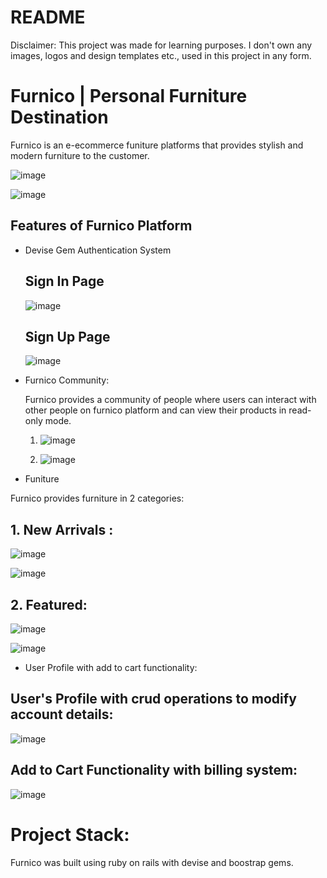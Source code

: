 # README

Disclaimer: This project was made for learning purposes. I don't own any images, logos and design templates etc., used in this project in any form.

# Furnico | Personal Furniture Destination
Furnico is an e-ecommerce funiture platforms that provides stylish and modern furniture to the customer.

![image](https://user-images.githubusercontent.com/98082102/174546624-ab7e1bac-9a5b-44cd-845b-661f7e134c5e.png)

![image](https://user-images.githubusercontent.com/98082102/174550080-986ec2e7-ab81-43c8-a95b-2c92fdf070ff.png)


## Features of Furnico Platform

* Devise Gem Authentication System
  
  ## Sign In Page
  ![image](https://user-images.githubusercontent.com/98082102/174546960-4844afc3-56fc-48ab-b439-cec0b71fe1ae.png)
  
  ## Sign Up Page
  ![image](https://user-images.githubusercontent.com/98082102/174547153-a1e3f813-3828-4807-8817-e43648dc7a94.png)

* Furnico Community:

  Furnico provides a community of people where users can interact with other people on furnico platform and can view their products in read-only mode.

  1. ![image](https://user-images.githubusercontent.com/98082102/174547794-0c7c81dc-7470-4852-af5c-573f3df92b6d.png)
  
  2. ![image](https://user-images.githubusercontent.com/98082102/174547955-f5fb327a-0cde-4047-895f-bb4710b8a652.png)
  
* Funiture

Furnico provides furniture in 2 categories:
## 1. New Arrivals :

![image](https://user-images.githubusercontent.com/98082102/174548276-c6c4ef6d-91bf-4a49-922d-11ead6860686.png)

![image](https://user-images.githubusercontent.com/98082102/174548515-c6e0543b-9b24-4071-8a3b-f32ac32fd6ef.png)

## 2. Featured:

![image](https://user-images.githubusercontent.com/98082102/174548612-37098ccc-4cda-4e47-befc-3ccfc99954c3.png)

![image](https://user-images.githubusercontent.com/98082102/174548686-69176e08-09c3-4c65-916c-ec0428c29087.png)

* User Profile with add to cart functionality:
## User's Profile with crud operations to modify account details:
![image](https://user-images.githubusercontent.com/98082102/174549843-e0925790-7070-4cb6-97d1-3f236cf8e68a.png)

## Add to Cart Functionality with billing system:
![image](https://user-images.githubusercontent.com/98082102/174549302-f522f3e8-d3ed-40dc-a542-9c8b4c2a1afd.png)

# Project Stack:
Furnico was built using ruby on rails with devise and boostrap gems.

